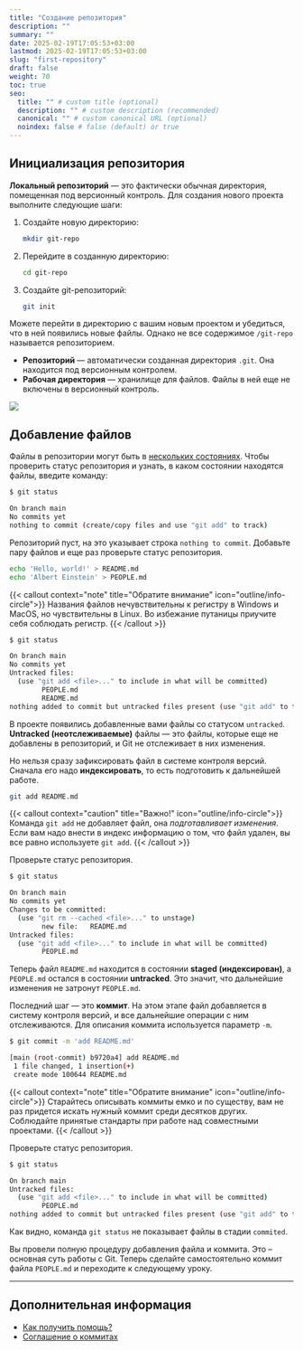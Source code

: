 ```yaml
---
title: "Создание репозитория"
description: ""
summary: ""
date: 2025-02-19T17:05:53+03:00
lastmod: 2025-02-19T17:05:53+03:00
slug: "first-repository"
draft: false
weight: 70
toc: true
seo:
  title: "" # custom title (optional)
  description: "" # custom description (recommended)
  canonical: "" # custom canonical URL (optional)
  noindex: false # false (default) or true
---
```


## Инициализация репозитория

**Локальный репозиторий** — это фактически обычная директория, помещенная под
версионный контроль. Для создания нового проекта выполните следующие шаги:

1.  Создайте новую директорию:

    ```bash {frame="none", title=""}
    mkdir git-repo
    ```

2.  Перейдите в созданную директорию:

    ```bash {frame="none", title=""}
    cd git-repo
    ```
    
3. Создайте git-репозиторий:

    ```bash {frame="none", title=""}
    git init
    ```

Можете перейти в директорию с вашим новым проектом и убедиться, что в ней
появились новые файлы. Однако не все содержимое `/git-repo` называется
репозиторием.

-  **Репозиторий** — автоматически созданная директория `.git`. Она
   находится под версионным контролем.
-  **Рабочая директория** — хранилище для файлов. Файлы в ней еще не
   включены в версионный контроль.

<img src="/images/git-structure-1.png">

## Добавление файлов

Файлы в репозитории могут быть в
[нескольких состояниях](/docs/git/introduction/#принцип-работы-git). Чтобы проверить статус репозитория и узнать, в каком состоянии находятся файлы,
введите команду:

```bash {frame="none", title=""}
$ git status

On branch main
No commits yet
nothing to commit (create/copy files and use "git add" to track)
```

Репозиторий пуст, на это указывает строка <nobr>`nothing to commit`.</nobr> Добавьте
пару файлов и еще раз проверьте статус репозитория.

```bash {frame="none", title=""}
echo 'Hello, world!' > README.md
echo 'Albert Einstein' > PEOPLE.md
```


{{< callout context="note" title="Обратите внимание" icon="outline/info-circle">}}
Названия файлов нечувствительны к регистру в Windows и MacOS, но чувствительны
в Linux. Во избежание путаницы приучите себя соблюдать регистр.
{{< /callout >}}

```bash {frame="none", title=""}
$ git status

On branch main
No commits yet
Untracked files:
  (use "git add <file>..." to include in what will be committed)
        PEOPLE.md
        README.md
nothing added to commit but untracked files present (use "git add" to track)
```

В проекте появились добавленные вами файлы со статусом `untracked`.
**Untracked (неотслеживаемые)** файлы — это файлы, которые еще не добавлены
в репозиторий, и Git не отслеживает в них изменения.

Но нельзя сразу зафиксировать файл в системе контроля версий. Сначала его
надо **индексировать**, то есть подготовить к дальнейшей работе.

```bash {frame="none", title=""}
git add README.md
```

{{< callout context="caution" title="Важно!" icon="outline/info-circle">}}
Команда `git add` не добавляет файл, она _подготавливает изменения_. Если вам надо
внести в индекс информацию о том, что файл удален, вы все равно используете
`git add`.
{{< /callout >}}

Проверьте статус репозитория.

```bash {frame="none", title=""}
$ git status

On branch main
No commits yet
Changes to be committed:
  (use "git rm --cached <file>..." to unstage)
        new file:   README.md
Untracked files:
  (use "git add <file>..." to include in what will be committed)
        PEOPLE.md
```
Теперь файл `README.md` находится в состоянии **staged (индексирован)**, а
`PEOPLE.md` остался в состоянии **untracked**. Это значит, что дальнейшие
изменения не затронут `PEOPLE.md`.

Последний шаг — это **коммит**. На этом этапе файл добавляется в
систему контроля версий, и все дальнейшие операции с ним отслеживаются.
Для описания коммита используется параметр `-m`.

```bash {frame="none", title=""}
$ git commit -m 'add README.md'

[main (root-commit) b9720a4] add README.md
 1 file changed, 1 insertion(+)
 create mode 100644 README.md
```

{{< callout context="note" title="Обратите внимание" icon="outline/info-circle">}}
Старайтесь описывать коммиты емко и по существу, вам не раз придется искать
нужный коммит среди десятков других. Соблюдайте принятые стандарты
при работе над совместными проектами.
{{< /callout >}}

Проверьте статус репозитория.

```bash {frame="none", title=""}
$ git status

On branch main
Untracked files:
  (use "git add <file>..." to include in what will be committed)
        PEOPLE.md
nothing added to commit but untracked files present (use "git add" to track)
```

Как видно, команда <nobr>`git status`</nobr> не показывает файлы в стадии `commited`.

Вы провели полную процедуру добавления файла и коммита. Это – основная суть
работы с Git. Теперь сделайте самостоятельно коммит файла `PEOPLE.md` и переходите
к следующему уроку.

---

## Дополнительная информация

-  [Как получить помощь?](https://git-scm.com/book/ru/v2/Введение-Как-получить-помощь%3F)
-  [Соглашение о коммитах](https://www.conventionalcommits.org/ru/v1.0.0/)
